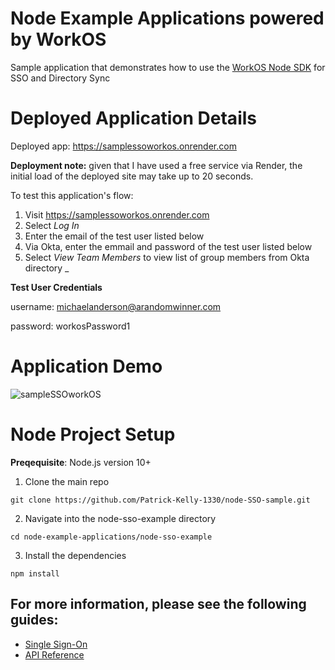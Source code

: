 # Node Example Applications powered by WorkOS

Sample application that demonstrates how to use the [WorkOS Node SDK](https://github.com/workos-inc/workos-node) for SSO and Directory Sync

# Deployed Application Details

Deployed app:  https://samplessoworkos.onrender.com

**Deployment note:** given that I have used a free service via Render, the initial load of the deployed site may take up to 20 seconds. 

To test this application's flow: 
1. Visit https://samplessoworkos.onrender.com
2. Select _Log In_
3. Enter the email of the test user listed below 
4. Via Okta, enter the emmail and password of the test user listed below
5. Select _View Team Members_ to view list of group members from Okta directory _

**Test User Credentials**

username: michaelanderson@arandomwinner.com

password: workosPassword1

# Application Demo 
![sampleSSOworkOS](https://user-images.githubusercontent.com/51098314/233148001-1c97e102-c421-443f-ae75-50791d4cfcbe.gif)

# Node Project Setup

**Preqequisite**: Node.js version 10+

1. Clone the main repo

```
git clone https://github.com/Patrick-Kelly-1330/node-SSO-sample.git
```
2. Navigate into the node-sso-example directory 
```
cd node-example-applications/node-sso-example
```

3. Install the dependencies
```
npm install
```
## For more information, please see the following guides:

- [Single Sign-On](https://workos.com/docs/sso/guide)
- [API Reference](https://workos.com/docs/reference)
